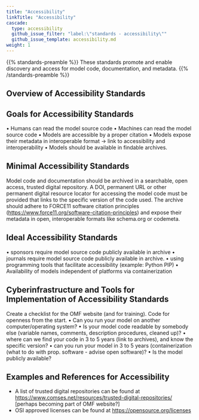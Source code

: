 ```yaml
---
title: "Accessibility"
linkTitle: "Accessibility"
cascade:
  type: accessibility
  github_issue_filter: "label:\"standards - accessibility\""
  github_issue_template: accessibility.md
weight: 1
---
```


{{% standards-preamble %}}
These standards promote and enable discovery and access for model code, documentation, and metadata.
{{% /standards-preamble %}}

## Overview of Accessibility Standards

## Goals for Accessibility Standards
•	Humans can read the model source code 
•	Machines can read the model source code 
•	Models are accessible by a proper citation
•	Models expose their metadata in interoperable format -> link to accessibility and interoperability
•	Models should be available in findable archives.

## Minimal Accessibility Standards

Model code and documentation should be archived in a searchable, open access, trusted digital repository. A DOI, permanent URL or other permanent digital resource locator for accessing the model code must be provided that links to the specific version of the code used. The archive should adhere to FORCE11 software citation principles (https://www.force11.org/software-citation-principles) and expose their metadata in open, interoperable formats like schema.org or codemeta.

## Ideal Accessibility Standards

•	sponsors require model source code publicly available in archive
•	journals require model source code publicly available in archive.
•	using programming tools that facilitate accessibility (example: Python PIP)
•	 Availability of models independent of platforms via containerization

## Cyberinfrastructure and Tools for Implementation of Accessibility Standards

Create a  checklist for the OMF website (and for training). Code for openness from the start.
•	Can you run your model on another computer/operating system?
•	Is your model code readable by somebody else (variable names, comments, description procedures, cleaned up)?
•	where can we find your code in 3 to 5 years (link to archives), and know the specific version?
•	can you run your model in 3 to 5 years (containerization (what to do with prop. software - advise open software)?
•	Is the model publicly available? 

## Examples and References for Accessibility

- A list of trusted digital repositories can be found at https://www.comses.net/resources/trusted-digital-repositories/ [perhaps becoming part of OMF website?]
- OSI approved licenses can be found at https://opensource.org/licenses

